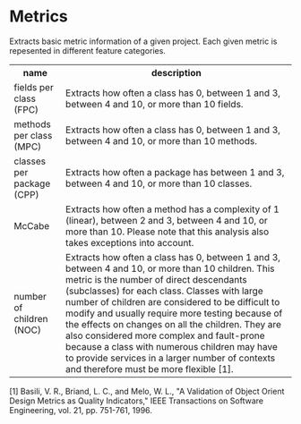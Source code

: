 # Metrics
Extracts basic metric information of a given project. Each given metric is repesented in different feature categories.

<table>
  <tr>
    <th>name</th>
    <th>description</th>
  </tr>
  <tr>
    <td>fields per class (FPC)</td>
    <td>Extracts how often a class has 0, between 1 and 3, between 4 and 10, or more than 10 fields.</td>
  </tr>
  <tr>
    <td> methods per class (MPC)</td>
    <td>Extracts how often a class has 0, between 1 and 3, between 4 and 10, or more than 10 methods.</td>
  </tr>
  <tr>
    <td>classes per package (CPP)</td>
    <td>Extracts how often a package has between 1 and 3, between 4 and 10, or more than 10 classes.</td>
  </tr>
  <tr>
      <td>McCabe</td>
      <td>Extracts how often a method has a complexity of 1 (linear), between 2 and 3, between 4 and 10, or more than 10.
      Please note that this analysis also takes exceptions into account.</td>
    </tr>
  <tr>
      <td>number of children (NOC)</td>
      <td>Extracts how often a class has 0, between 1 and 3, between 4 and 10, or more than 10 children. 
      This metric is the number of direct descendants (subclasses) for each class. Classes with large number of children are
       considered to be difficult to modify and usually require more testing because of the effects 
       on changes on all the children. They are also considered more complex and fault-prone because
        a class with numerous children may have to provide services in a larger number of contexts
        and therefore must be more flexible [1].</td>
    </tr>
</table>

[1] Basili, V. R., Briand, L. C., and Melo, W. L., "A Validation of Object Orient Design Metrics as
Quality Indicators," IEEE Transactions on Software Engineering, vol. 21, pp. 751-761, 1996.